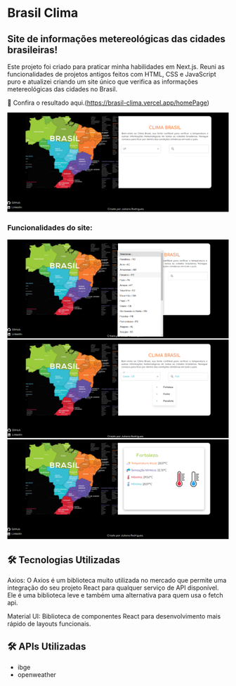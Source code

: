 # Brasil Clima


## Site de informações metereológicas das cidades brasileiras!

Este projeto foi criado para praticar minha habilidades em Next.js. Reuni as funcionalidades de projetos antigos feitos com HTML, CSS e JavaScript puro e atualizei criando um site único que verifica as informações metereológicas das cidades no Brasil. 

🔗 Confira o resultado aqui.(https://brasil-clima.vercel.app/homePage)

![Previsão Metereológica](https://github.com/Julianagft/brasil-clima/blob/main/public/readme_images/homePage.png)

### Funcionalidades do site:

![Previsão Metereológica](https://github.com/Julianagft/brasil-clima/blob/main/public/readme_images/estadosBr.png)
![Previsão Metereológica](https://github.com/Julianagft/brasil-clima/blob/main/public/readme_images/cidades_por_estado.png)
![Previsão Metereológica](https://github.com/Julianagft/brasil-clima/blob/main/public/readme_images/infos_metereologicas_cidade.png)

 ## 🛠️ Tecnologias Utilizadas

Axios: O Axios é um biblioteca muito utilizada no mercado que permite uma integração do seu projeto React para qualquer serviço de API disponível. Ele é uma biblioteca leve e também uma alternativa para quem usa o fetch api.

Material UI: Biblioteca de componentes React para desenvolvimento mais rápido de layouts funcionais.

 ## 🛠️ APIs Utilizadas

 - ibge
 - openweather
